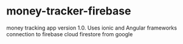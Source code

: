# money-tracker-firebase
money tracking app version 1.0.
Uses ionic and Angular frameworks
connection to firebase cloud firestore from google
